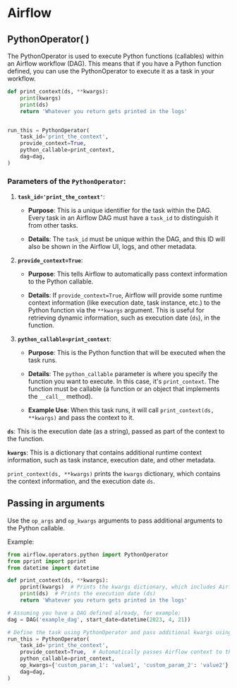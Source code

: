 # Airflow
<h2>PythonOperator( )</h2>
<p>The PythonOperator is used to execute Python functions (callables) within an Airflow workflow (DAG). This means that if you have a Python function defined, you can use the PythonOperator to execute it as a task in your workflow.</p>

```python
def print_context(ds, **kwargs):
    print(kwargs)
    print(ds)
    return 'Whatever you return gets printed in the logs'


run_this = PythonOperator(
    task_id='print_the_context',
    provide_context=True,
    python_callable=print_context,
    dag=dag,
)
```

<h3 class="" data-start="410" data-end="449"><strong>Parameters of the <code data-start="432" data-end="448">PythonOperator</code>:</strong></h3>
<ol data-start="451" data-end="2351">
<li class="" data-start="451" data-end="906">
<p class="" data-start="454" data-end="488"><strong data-start="454" data-end="487"><code data-start="456" data-end="485">task_id='print_the_context'</code></strong>:</p>
<ul data-start="492" data-end="906">
<li class="" data-start="492" data-end="650">
<p class="" data-start="494" data-end="650"><strong data-start="494" data-end="505">Purpose</strong>: This is a unique identifier for the task within the DAG. Every task in an Airflow DAG must have a <code data-start="605" data-end="614">task_id</code> to distinguish it from other tasks.</p>
</li>
<li class="" data-start="654" data-end="789">
<p class="" data-start="656" data-end="789"><strong data-start="656" data-end="667">Details</strong>: The <code data-start="673" data-end="682">task_id</code> must be unique within the DAG, and this ID will also be shown in the Airflow UI, logs, and other metadata.</p>
</li>
</ul>
</li>
<li>
<p class="" data-start="911" data-end="938"><strong data-start="911" data-end="937"><code data-start="913" data-end="935">provide_context=True</code></strong>:</p>
<ul data-start="942" data-end="1499">
<li class="" data-start="942" data-end="1041">
<p class="" data-start="944" data-end="1041"><strong data-start="944" data-end="955">Purpose</strong>: This tells Airflow to automatically pass context information to the Python callable.</p>
</li>
<li class="" data-start="1045" data-end="1334">
<p class="" data-start="1047" data-end="1334"><strong data-start="1047" data-end="1058">Details</strong>: If <code data-start="1063" data-end="1085">provide_context=True</code>, Airflow will provide some runtime context information (like execution date, task instance, etc.) to the Python function via the <code data-start="1215" data-end="1225">**kwargs</code> argument. This is useful for retrieving dynamic information, such as execution date (<code data-start="1311" data-end="1315">ds</code>), in the function.</p>
</li>
</ul>
</li>
<li>
<p class="" data-start="1504" data-end="1540"><strong data-start="1504" data-end="1539"><code data-start="1506" data-end="1537">python_callable=print_context</code></strong>:</p>
<ul data-start="1544" data-end="1978">
<li class="" data-start="1544" data-end="1628">
<p class="" data-start="1546" data-end="1628"><strong data-start="1546" data-end="1557">Purpose</strong>: This is the Python function that will be executed when the task runs.</p>
</li>
<li class="" data-start="1632" data-end="1864">
<p class="" data-start="1634" data-end="1864"><strong data-start="1634" data-end="1645">Details</strong>: The <code data-start="1651" data-end="1668">python_callable</code> parameter is where you specify the function you want to execute. In this case, it's <code data-start="1753" data-end="1768">print_context</code>. The function must be callable (a function or an object that implements the <code data-start="1845" data-end="1855">__call__</code> method).</p>
</li>
<li class="" data-start="1868" data-end="1978">
<p class="" data-start="1870" data-end="1978"><strong data-start="1870" data-end="1885">Example Use</strong>: When this task runs, it will call <code data-start="1921" data-end="1950">print_context(ds, **kwargs)</code> and pass the context to it.</p>
</li>
</ul>
</li>
</ol>
<p class="" data-start="2810" data-end="2908"><strong data-start="2810" data-end="2818"><code data-start="2812" data-end="2816">ds</code></strong>: This is the execution date (as a string), passed as part of the context to the function.</p>
<p class="" data-start="2911" data-end="3058"><strong data-start="2911" data-end="2923"><code data-start="2913" data-end="2921">kwargs</code></strong>: This is a dictionary that contains additional runtime context information, such as task instance, execution date, and other metadata.</p>
<p class="" data-start="3060" data-end="3207"><code data-start="3077" data-end="3106">print_context(ds, **kwargs)</code> prints the <code data-start="3118" data-end="3126">kwargs</code> dictionary, which contains the context information, and the execution date <code data-start="3202" data-end="3206">ds</code>.</p>
<h2>Passing in arguments</h2>
<p>Use the&nbsp;<code class="docutils literal notranslate"><span class="pre">op_args</span></code>&nbsp;and&nbsp;<code class="docutils literal notranslate"><span class="pre">op_kwargs</span></code>&nbsp;arguments to pass additional arguments to the Python callable.</p>
<p>Example:</p>

```python
from airflow.operators.python import PythonOperator
from pprint import pprint
from datetime import datetime

def print_context(ds, **kwargs):
    pprint(kwargs)  # Prints the kwargs dictionary, which includes Airflow context
    print(ds)  # Prints the execution date (ds)
    return 'Whatever you return gets printed in the logs'

# Assuming you have a DAG defined already, for example:
dag = DAG('example_dag', start_date=datetime(2023, 4, 21))

# Define the task using PythonOperator and pass additional kwargs using op_kwargs
run_this = PythonOperator(
    task_id='print_the_context',
    provide_context=True,  # Automatically passes Airflow context to the function
    python_callable=print_context,
    op_kwargs={'custom_param_1': 'value1', 'custom_param_2': 'value2'},  # Adding custom keyword args
    dag=dag,
)
```
